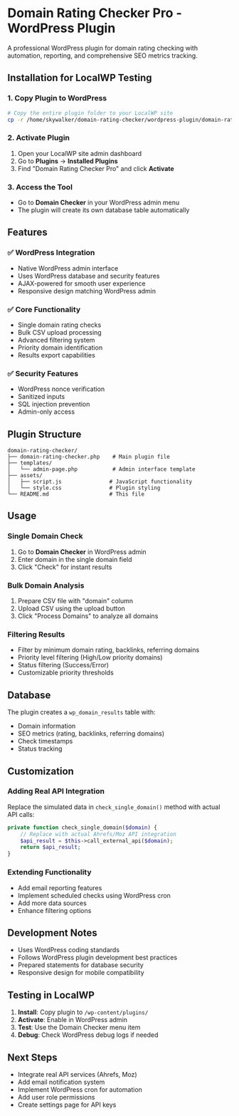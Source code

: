 # Domain Rating Checker Pro - WordPress Plugin

A professional WordPress plugin for domain rating checking with automation, reporting, and comprehensive SEO metrics tracking.

## Installation for LocalWP Testing

### 1. Copy Plugin to WordPress
```bash
# Copy the entire plugin folder to your LocalWP site
cp -r /home/skywalker/domain-rating-checker/wordpress-plugin/domain-rating-checker /path/to/your/localwp/site/app/public/wp-content/plugins/
```

### 2. Activate Plugin
1. Open your LocalWP site admin dashboard
2. Go to **Plugins** → **Installed Plugins**
3. Find "Domain Rating Checker Pro" and click **Activate**

### 3. Access the Tool
- Go to **Domain Checker** in your WordPress admin menu
- The plugin will create its own database table automatically

## Features

### ✅ WordPress Integration
- Native WordPress admin interface
- Uses WordPress database and security features
- AJAX-powered for smooth user experience
- Responsive design matching WordPress admin

### ✅ Core Functionality
- Single domain rating checks
- Bulk CSV upload processing
- Advanced filtering system
- Priority domain identification
- Results export capabilities

### ✅ Security Features
- WordPress nonce verification
- Sanitized inputs
- SQL injection prevention
- Admin-only access

## Plugin Structure

```
domain-rating-checker/
├── domain-rating-checker.php    # Main plugin file
├── templates/
│   └── admin-page.php           # Admin interface template
├── assets/
│   ├── script.js               # JavaScript functionality
│   └── style.css               # Plugin styling
└── README.md                   # This file
```

## Usage

### Single Domain Check
1. Go to **Domain Checker** in WordPress admin
2. Enter domain in the single domain field
3. Click "Check" for instant results

### Bulk Domain Analysis
1. Prepare CSV file with "domain" column
2. Upload CSV using the upload button
3. Click "Process Domains" to analyze all domains

### Filtering Results
- Filter by minimum domain rating, backlinks, referring domains
- Priority level filtering (High/Low priority domains)
- Status filtering (Success/Error)
- Customizable priority thresholds

## Database

The plugin creates a `wp_domain_results` table with:
- Domain information
- SEO metrics (rating, backlinks, referring domains)
- Check timestamps
- Status tracking

## Customization

### Adding Real API Integration
Replace the simulated data in `check_single_domain()` method with actual API calls:

```php
private function check_single_domain($domain) {
    // Replace with actual Ahrefs/Moz API integration
    $api_result = $this->call_external_api($domain);
    return $api_result;
}
```

### Extending Functionality
- Add email reporting features
- Implement scheduled checks using WordPress cron
- Add more data sources
- Enhance filtering options

## Development Notes

- Uses WordPress coding standards
- Follows WordPress plugin development best practices
- Prepared statements for database security
- Responsive design for mobile compatibility

## Testing in LocalWP

1. **Install**: Copy plugin to `/wp-content/plugins/`
2. **Activate**: Enable in WordPress admin
3. **Test**: Use the Domain Checker menu item
4. **Debug**: Check WordPress debug logs if needed

## Next Steps

- Integrate real API services (Ahrefs, Moz)
- Add email notification system
- Implement WordPress cron for automation
- Add user role permissions
- Create settings page for API keys
